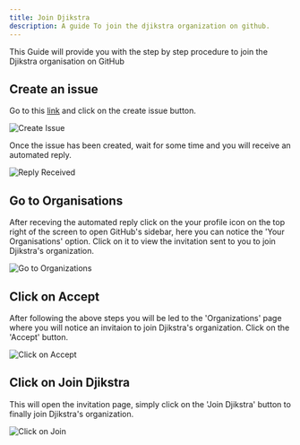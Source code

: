 ```yaml
---
title: Join Djikstra
description: A guide To join the djikstra organization on github.
---
```


This Guide will provide you with the step by step procedure to join the Djikstra organisation on GitHub

## Create an issue

Go to this [link](https://github.com/Dijkstra-Edu/Support/issues/new?assignees=&labels=Join+Dijkstra&projects=&template=join-dijkstra.md&title=%5BJoin+Dijkstra%5D) and click on the create issue button.

![Create Issue](/images/join-djikstra/create_issue.png)

Once the issue has been created, wait for some time and you will receive an automated reply.

![Reply Received](/images/join-djikstra/reply_received.png)

## Go to Organisations

After receving the automated reply click on the your profile icon on the top right of the screen to open GitHub's sidebar, here you can notice the 'Your Organisations' option. Click on it to view the invitation sent to you to join Djikstra's organization.

![Go to Organizations](/images/join-djikstra/go_to_organization.png)

## Click on Accept

After following the above steps you will be led to the 'Organizations' page where you will notice an invitaion to join Djikstra's organization. Click on the 'Accept' button.

![Click on Accept](/images/join-djikstra/click_on_accept.png)

## Click on Join Djikstra

This will open the invitation page, simply click on the 'Join Djikstra' button to finally join Djikstra's organization.

![Click on Join](/images/join-djikstra/click_on_join.png)


